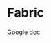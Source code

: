 # Fabric

[Google doc](https://docs.google.com/document/d/e/2PACX-1vSO3hgDVuMC4grq_aAlzM7IKYgkdbc0xkaGJL9Hz6MQ9L1G1MnNBS5UUC2ClsiU5e9EUWBxnM-djIuW/pub)